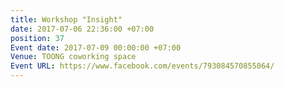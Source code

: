 ```yaml
---
title: Workshop "Insight"
date: 2017-07-06 22:36:00 +07:00
position: 37
Event date: 2017-07-09 00:00:00 +07:00
Venue: TOONG coworking space
Event URL: https://www.facebook.com/events/793084570855064/
---
```


